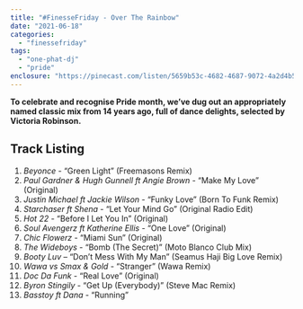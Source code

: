 ```yaml
---
title: "#FinesseFriday - Over The Rainbow"
date: "2021-06-18"
categories: 
  - "finessefriday"
tags: 
  - "one-phat-dj"
  - "pride"
enclosure: "https://pinecast.com/listen/5659b53c-4682-4687-9072-4a2d4b531209.mp3 101975392 audio/mpeg "
---
```


**To celebrate and recognise Pride month, we’ve dug out an appropriately named classic mix from 14 years ago, full of dance delights, selected by Victoria Robinson.**

## Track Listing

1. _Beyonce_ - “Green Light” (Freemasons Remix)
2. _Paul Gardner & Hugh Gunnell ft Angie Brown_ - “Make My Love” (Original)
3. _Justin Michael ft Jackie Wilson_ - “Funky Love” (Born To Funk Remix)
4. _Starchaser ft Shena_ - “Let Your Mind Go” (Original Radio Edit)
5. _Hot 22_ - “Before I Let You In” (Original)
6. _Soul Avengerz ft Katherine Ellis_ - “One Love” (Original)
7. _Chic Flowerz_ - “Miami Sun” (Original)
8. _The Wideboys_ - “Bomb (The Secret)” (Moto Blanco Club Mix)
9. _Booty Luv_ – “Don’t Mess With My Man” (Seamus Haji Big Love Remix)
10. _Wawa vs Smax & Gold_ - “Stranger” (Wawa Remix)
11. _Doc Da Funk_ - “Real Love” (Original)
12. _Byron Stingily_ - “Get Up (Everybody)” (Steve Mac Remix)
13. _Basstoy ft Dana_ - “Running”
